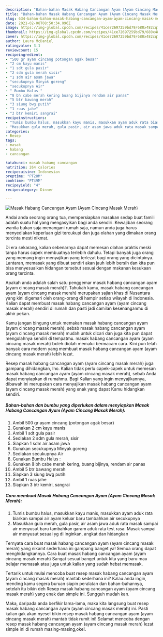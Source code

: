 ```yaml
---
description: "Bahan-bahan Masak Habang Cancangan Ayam (Ayam Cincang Masak Merah) yang lezat dan Mudah Dibuat"
title: "Bahan-bahan Masak Habang Cancangan Ayam (Ayam Cincang Masak Merah) yang lezat dan Mudah Dibuat"
slug: 634-bahan-bahan-masak-habang-cancangan-ayam-ayam-cincang-masak-merah-yang-lezat-dan-mudah-dibuat
date: 2021-02-08T08:50:34.096Z
image: https://img-global.cpcdn.com/recipes/41ce72697259bd79/680x482cq70/masak-habang-cancangan-ayam-ayam-cincang-masak-merah-foto-resep-utama.jpg
thumbnail: https://img-global.cpcdn.com/recipes/41ce72697259bd79/680x482cq70/masak-habang-cancangan-ayam-ayam-cincang-masak-merah-foto-resep-utama.jpg
cover: https://img-global.cpcdn.com/recipes/41ce72697259bd79/680x482cq70/masak-habang-cancangan-ayam-ayam-cincang-masak-merah-foto-resep-utama.jpg
author: Laura McDaniel
ratingvalue: 3.1
reviewcount: 15
recipeingredient:
- "500 gr ayam cincang potongan agak besar"
- "2 cm kayu manis"
- "1 sdt gula pasir"
- "2 sdm gula merah sisir"
- "1 sdm air asam jawa"
- "secukupnya Minyak goreng"
- "secukupnya Air"
- " Bumbu Halus "
- "8 bh cabe merah kering buang bijinya rendam air panas"
- "5 btr bawang merah"
- "3 siung bwg putih"
- "1 ruas jahe"
- "3 btr kemiri sangrai"
recipeinstructions:
- "Tumis bumbu halus, masukkan kayu manis, masukkan ayam aduk rata biarkan sampai air ayam keluar baru tambahkan air secukupnya"
- "Masukkan gula merah, gula pasir, air asam jawa aduk rata masak sampai air menyusut baru tambahkan garam aduk rata test rasa. Masak sampai air menyusut sesuai yg di inginkan, angkat dan hidangkan"
categories:
- Resep
tags:
- masak
- habang
- cancangan

katakunci: masak habang cancangan 
nutrition: 264 calories
recipecuisine: Indonesian
preptime: "PT28M"
cooktime: "PT49M"
recipeyield: "4"
recipecategory: Dinner

---
```



![Masak Habang Cancangan Ayam (Ayam Cincang Masak Merah)](https://img-global.cpcdn.com/recipes/41ce72697259bd79/680x482cq70/masak-habang-cancangan-ayam-ayam-cincang-masak-merah-foto-resep-utama.jpg)

Andai anda seorang orang tua, mempersiapkan masakan sedap buat famili adalah suatu hal yang mengasyikan bagi anda sendiri. Kewajiban seorang  wanita bukan saja menangani rumah saja, namun anda juga harus menyediakan keperluan gizi tercukupi dan juga olahan yang dimakan orang tercinta mesti nikmat.

Di era  sekarang, kalian sebenarnya dapat memesan olahan praktis meski tanpa harus capek membuatnya terlebih dahulu. Tetapi banyak juga orang yang memang ingin menyajikan yang terlezat bagi orang yang dicintainya. Lantaran, memasak yang dibuat sendiri akan jauh lebih bersih dan kita pun bisa menyesuaikan hidangan tersebut sesuai dengan makanan kesukaan orang tercinta. 



Apakah anda adalah salah satu penggemar masak habang cancangan ayam (ayam cincang masak merah)?. Tahukah kamu, masak habang cancangan ayam (ayam cincang masak merah) merupakan sajian khas di Nusantara yang kini digemari oleh orang-orang di hampir setiap wilayah di Indonesia. Kalian dapat membuat masak habang cancangan ayam (ayam cincang masak merah) sendiri di rumah dan pasti jadi camilan kesenanganmu di akhir pekan.

Kamu jangan bingung untuk memakan masak habang cancangan ayam (ayam cincang masak merah), sebab masak habang cancangan ayam (ayam cincang masak merah) mudah untuk dicari dan juga kita pun dapat mengolahnya sendiri di tempatmu. masak habang cancangan ayam (ayam cincang masak merah) boleh diolah memalui bermacam cara. Kini pun telah banyak cara modern yang membuat masak habang cancangan ayam (ayam cincang masak merah) lebih lezat.

Resep masak habang cancangan ayam (ayam cincang masak merah) juga gampang dihidangkan, lho. Kalian tidak perlu capek-capek untuk memesan masak habang cancangan ayam (ayam cincang masak merah), sebab Anda dapat menyiapkan di rumahmu. Bagi Kalian yang ingin menyajikannya, dibawah ini merupakan cara menyajikan masak habang cancangan ayam (ayam cincang masak merah) yang enak yang dapat Kamu hidangkan sendiri.

<!--inarticleads1-->

##### Bahan-bahan dan bumbu yang diperlukan dalam menyiapkan Masak Habang Cancangan Ayam (Ayam Cincang Masak Merah):

1. Ambil 500 gr ayam cincang (potongan agak besar)
1. Gunakan 2 cm kayu manis
1. Ambil 1 sdt gula pasir
1. Sediakan 2 sdm gula merah, sisir
1. Siapkan 1 sdm air asam jawa
1. Gunakan secukupnya Minyak goreng
1. Sediakan secukupnya Air
1. Gunakan  Bumbu Halus :
1. Gunakan 8 bh cabe merah kering, buang bijinya, rendam air panas
1. Ambil 5 btr bawang merah
1. Siapkan 3 siung bwg putih
1. Ambil 1 ruas jahe
1. Siapkan 3 btr kemiri, sangrai




<!--inarticleads2-->

##### Cara membuat Masak Habang Cancangan Ayam (Ayam Cincang Masak Merah):

1. Tumis bumbu halus, masukkan kayu manis, masukkan ayam aduk rata biarkan sampai air ayam keluar baru tambahkan air secukupnya
1. Masukkan gula merah, gula pasir, air asam jawa aduk rata masak sampai air menyusut baru tambahkan garam aduk rata test rasa. Masak sampai air menyusut sesuai yg di inginkan, angkat dan hidangkan




Ternyata cara buat masak habang cancangan ayam (ayam cincang masak merah) yang nikamt sederhana ini gampang banget ya! Semua orang dapat menghidangkannya. Cara buat masak habang cancangan ayam (ayam cincang masak merah) Sangat sesuai banget untuk kita yang baru mau belajar memasak atau juga untuk kalian yang sudah hebat memasak.

Tertarik untuk mulai mencoba buat resep masak habang cancangan ayam (ayam cincang masak merah) mantab sederhana ini? Kalau anda ingin, mending kamu segera buruan siapin peralatan dan bahan-bahannya, setelah itu bikin deh Resep masak habang cancangan ayam (ayam cincang masak merah) yang enak dan simple ini. Sungguh mudah kan. 

Maka, daripada anda berfikir lama-lama, maka kita langsung buat resep masak habang cancangan ayam (ayam cincang masak merah) ini. Pasti kalian gak akan nyesel bikin resep masak habang cancangan ayam (ayam cincang masak merah) mantab tidak rumit ini! Selamat mencoba dengan resep masak habang cancangan ayam (ayam cincang masak merah) lezat simple ini di rumah masing-masing,oke!.

